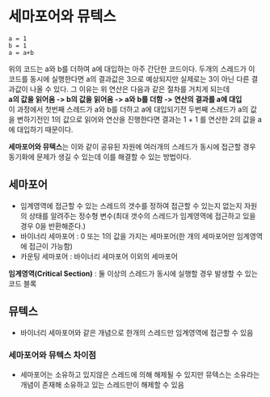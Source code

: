 # 세마포어와 뮤텍스

```
a = 1
b = 1
a = a+b
```
위의 코드는 a와 b를 더하여 a에 대입하는 아주 간단한 코드이다. 두개의 스레드가 이 코드를 동시에 실행한다면 a의 결과값은 3으로 예상되지만 실제로는 3이 아닌 다른 결과값이 나올 수 있다. 그 이유는 위 연산은 다음과 같은 절차를 거치게 되는데<br>
**a의 값을 읽어옴 -> b의 값을 읽어옴 -> a와 b를 더함 -> 연산의 결과를 a에 대입**<br>
이 과정에서 첫번째 스레드가 a와 b를 더하고 a에 대입되기전 두번째 스레드가 a의 값을 변하기전인 1의 값으로 읽어와 연산을 진행한다면 결과는 1 + 1 를 연산한 2의 값을 a에 대입하기 때문이다. 

**세마포어와 뮤텍스**는 이와 같이 공유된 자원에 여러개의 스레드가 동시에 접근할 경우 동기화에 문제가 생길 수 있는데 이를 해결할 수 있는 방법이다.

## 세마포어
- 임계영역에 접근할 수 있는 스레드의 갯수를 정하여 접근할 수 있는지 없는지 자원의 상태를 알려주는 정수형 변수(최대 갯수의 스레드가 임계영역에 접근하고 있을 경우 0을 반환해준다.)
- 바이너리 세마포어 : 0 또는 1의 값을 가지는 세마포어(한 개의 세마포어만 임계영역에 접근이 가능함)
- 카운팅 세마포어 : 바이너리 세마포어 이외의 세마포어

**임계영역(Critical Section)** : 둘 이상의 스레드가 동시에 실행할 경우 발생할 수 있는 코드 블록

## 뮤텍스
- 바이너리 세마포어와 같은 개념으로 한개의 스레드만 임계영역에 접근할 수 있음

### 세마포어와 뮤텍스 차이점
- 세마포어는 소유하고 있지않은 스레드에 의해 해제될 수 있지만 뮤텍스는 소유라는 개념이 존재해 소유하고 있는 스레드만이 해제할 수 있음